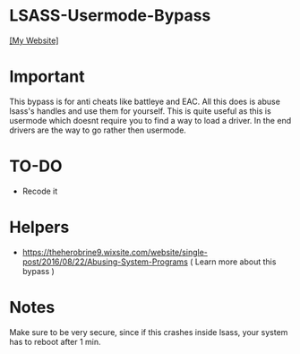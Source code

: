 # LSASS-Usermode-Bypass

[[My Website]](http://sagaanpillai.com/)

# Important
This bypass is for anti cheats like battleye and EAC. All this does is abuse lsass's handles and use them for yourself. This is quite useful as this is usermode which doesnt require you to find a way to load a driver. In the end drivers are the way to go rather then usermode. 

# TO-DO
- Recode it

# Helpers
- https://theherobrine9.wixsite.com/website/single-post/2016/08/22/Abusing-System-Programs ( Learn more about this bypass )

# Notes

Make sure to be very secure, since if this crashes inside lsass, your system has to reboot after 1 min.




